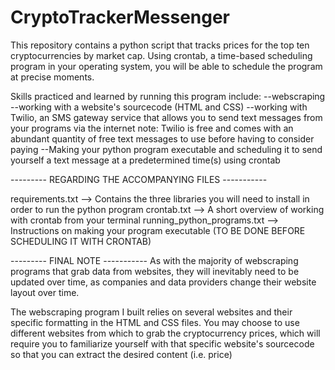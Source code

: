 # CryptoTrackerMessenger

This repository contains a python script that tracks prices for the top ten cryptocurrencies by market cap. Using crontab, a time-based scheduling program in your operating system, you will be able to schedule the program at precise moments.

Skills practiced and learned by running this program include:
--webscraping
--working with a website's sourcecode (HTML and CSS)
--working with Twilio, an SMS gateway service that allows you to send text messages from your programs via the internet
        note: Twilio is free and comes with an abundant quantity of free text messages to use before having to consider paying
--Making your python program executable and scheduling it to send yourself a text message at a predetermined time(s) using crontab


--------- REGARDING THE ACCOMPANYING FILES -----------

requirements.txt            --> Contains the three libraries you will need to install in order to run the python program 
crontab.txt                 --> A short overview of working with crontab from your terminal
running_python_programs.txt --> Instructions on making your program executable (TO BE DONE BEFORE SCHEDULING IT WITH CRONTAB)



--------- FINAL NOTE -----------
As with the majority of webscraping programs that grab data from websites, they will inevitably need to be updated over time, 
as companies and data providers change their website layout over time.

The webscraping program I built relies on several websites and their specific formatting in the HTML and CSS files. You may choose to use different websites from which to grab the cryptocurrency prices, which will require you to familiarize yourself with that specific website's sourcecode so that you can extract the desired content (i.e. price)

